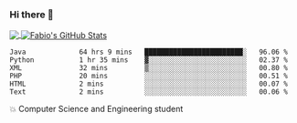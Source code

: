 ### Hi there 👋
<a href="https://github.com/fabiovincenzi/fabiovincenzi">
  <img align="center" src="https://github-readme-stats.vercel.app/api/top-langs/?username=fabiovincenzi&title_color=ffffff&text_color=c9cacc&icon_color=2bbc8a&bg_color=1d1f21&langs_count=3" />
</a>
<a href="https://github.com/fabiovincenzi/fabiovincenzi">
  <img align="center" src="https://github-readme-stats.vercel.app/api?username=fabiovincenzi&show_icons=true&line_height=27&count_private=true&title_color=ffffff&text_color=c9cacc&icon_color=2bbc8a&bg_color=1d1f21" alt="Fabio's GitHub Stats" />
</a>
<!--START_SECTION:waka-->

```text
Java             64 hrs 9 mins   ████████████████████████░   96.06 %
Python           1 hr 35 mins    ▓░░░░░░░░░░░░░░░░░░░░░░░░   02.37 %
XML              32 mins         ▒░░░░░░░░░░░░░░░░░░░░░░░░   00.80 %
PHP              20 mins         ░░░░░░░░░░░░░░░░░░░░░░░░░   00.51 %
HTML             2 mins          ░░░░░░░░░░░░░░░░░░░░░░░░░   00.07 %
Text             2 mins          ░░░░░░░░░░░░░░░░░░░░░░░░░   00.06 %
```

<!--END_SECTION:waka-->

:boom: Computer Science and Engineering student
